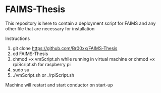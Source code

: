 # FAIMS-Thesis
This repository is here to contain a deployment script for FAIMS and any other file that are necessary for installation

Instructions
1. git clone https://github.com/Br00xx/FAIMS-Thesis
2. cd FAIMS-Thesis
3. chmod +x vmScript.sh while running in virtual machine or chmod +x rpiScript.sh for raspberry pi
5. sudo su
6. ./vmScript.sh or ./rpiScript.sh

Machine will restart and start conductor on start-up
